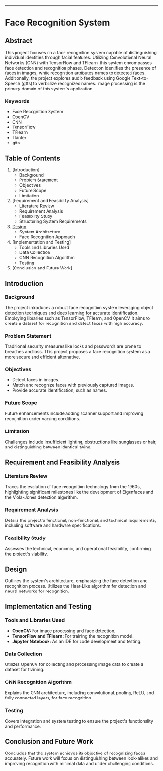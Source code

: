 
---

# Face Recognition System

## Abstract

This project focuses on a face recognition system capable of distinguishing individual identities through facial features. Utilizing Convolutional Neural Networks (CNN) with TensorFlow and TFlearn, this system encompasses face detection and recognition phases. Detection identifies the presence of faces in images, while recognition attributes names to detected faces. Additionally, the project explores audio feedback using Google Text-to-Speech (gtts) to verbalize recognized names. Image processing is the primary domain of this system's application.

### Keywords

- Face Recognition System
- OpenCV
- CNN
- TensorFlow
- TFlearn
- Tkinter
- gtts

## Table of Contents

1. [Introduction]
   - Background
   - Problem Statement
   - Objectives
   - Future Scope
   - Limitation
2. [Requirement and Feasibility Analysis]
   - Literature Review
   - Requirement Analysis
   - Feasibility Study
   - Structuring System Requirements
3. [Design](#design)
   - System Architecture
   - Face Recognition Approach
4. [Implementation and Testing]
   - Tools and Libraries Used
   - Data Collection
   - CNN Recognition Algorithm
   - Testing
5. [Conclusion and Future Work]

## Introduction

### Background

The project introduces a robust face recognition system leveraging object detection techniques and deep learning for accurate identification. Employing libraries such as TensorFlow, TFlearn, and OpenCV, it aims to create a dataset for recognition and detect faces with high accuracy.

### Problem Statement

Traditional security measures like locks and passwords are prone to breaches and loss. This project proposes a face recognition system as a more secure and efficient alternative.

### Objectives

- Detect faces in images.
- Match and recognize faces with previously captured images.
- Provide accurate identification, such as names.

### Future Scope

Future enhancements include adding scanner support and improving recognition under varying conditions.

### Limitation

Challenges include insufficient lighting, obstructions like sunglasses or hair, and distinguishing between identical twins.

## Requirement and Feasibility Analysis

### Literature Review

Traces the evolution of face recognition technology from the 1960s, highlighting significant milestones like the development of Eigenfaces and the Viola-Jones detection algorithm.

### Requirement Analysis

Details the project's functional, non-functional, and technical requirements, including software and hardware specifications.

### Feasibility Study

Assesses the technical, economic, and operational feasibility, confirming the project's viability.

## Design

Outlines the system's architecture, emphasizing the face detection and recognition process. Utilizes the Haar-Like algorithm for detection and neural networks for recognition.

## Implementation and Testing

### Tools and Libraries Used

- **OpenCV:** For image processing and face detection.
- **TensorFlow and TFlearn:** For training the recognition model.
- **Jupyter Notebook:** As an IDE for code development and testing.

### Data Collection

Utilizes OpenCV for collecting and processing image data to create a dataset for training.

### CNN Recognition Algorithm

Explains the CNN architecture, including convolutional, pooling, ReLU, and fully connected layers, for face recognition.

### Testing

Covers integration and system testing to ensure the project's functionality and performance.

## Conclusion and Future Work

Concludes that the system achieves its objective of recognizing faces accurately. Future work will focus on distinguishing between look-alikes and improving recognition with minimal data and under challenging conditions.

